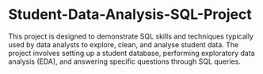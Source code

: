 # Student-Data-Analysis-SQL-Project
This project is designed to demonstrate SQL skills and techniques typically used by data analysts to explore, clean, and analyse student data. The project involves setting up a student database, performing exploratory data analysis (EDA), and answering specific questions through SQL queries. 
